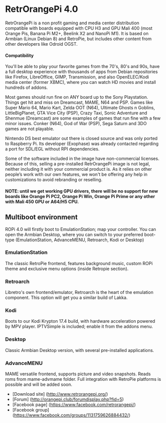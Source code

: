 # RetrOrangePi 4.0 

RetrOrangePi is a non profit gaming and media center distribution compatible with boards equipped with CPU H3 and GPU Mali 400 (most Orange Pis, Banana Pi M2+, Beelink X2 and NanoPi M1). It is based on Armbian (Linux Debian 8) and RetroPie, but includes other content from other developers like Odroid OGST. 

#### Compatibility

You'll be able to play your favorite games from the 70's, 80's and 90s, have a full desktop experience with thousands of apps from Debian repositories like Firefox, LibreOffice, GIMP, Transmission, and also OpenELEC/Kodi media center (former XBMC), where you can watch HD movies and install hundreds of addons.

Most games should run fine on ANY board up to the Sony Playstation. Things get hit and miss on Dreamcast, MAME, N64 and PSP. Games like Super Mario 64, Mario Kart, Zelda OOT (N64), Ultimate Ghosts n Goblins, LittleBigPlanet, GTA Vice City (PSP), Crazy Taxi, Sonic Adventure and Shenmue (Dreamcast) are some examples of games that run fine with a few minor issues. Conker (N64), God of War (PSP), Sega Saturn and 3DO games are not playable.

Nintendo DS best emulator out there is closed source and was only ported to Raspberry Pi. Its developer (Exophase) was already contacted regarding a port for SDL/EGL without RPI dependencies.

Some of the software included in the image have non-commercial licenses. Because of this, selling a pre-installed RetrOrangePi image is not legal, neither including it with your commercial product is. As it relies on other people’s work with our own features, we won't be offering any help in customizations to avoid rebranding or reselling.

#### NOTE: until we get working GPU drivers, there will be no support for new boards like Orange Pi PC2, Orange Pi Win, Orange Pi Prime or any other with Mali 450 GPU or A64/H5 CPU.


## Multiboot environment

ROPi 4.0 will firstly boot to EmulationStation; map your controller. You can open the Armbian Desktop, where you can switch to your preferred boot-type (EmulationStation, AdvanceMENU, Retroarch, Kodi or Desktop)

### EmulationStation

The classic RetroPie frontend, features background music, custom ROPi theme and exclusive menu options (inside Retropie section).

### Retroarch

Libretro's own frontend/emulator, Retroarch is the heart of the emulation component. This option will get you a similar build of Lakka.

### Kodi

Boots to our Kodi Krypton 17.4 build, with hardware acceleration powered by MPV player. IPTVSimple is included; enable it from the addons menu.

### Desktop

Classic Armbian Desktop version, with several pre-installed applications.

### AdvanceMENU

MAME versatile frontend, supports picture and video snapshots. Reads roms from mame-advmame folder. Full integration with RetroPie platforms is possible and will be added soon.

* [Download site] (http://www.retrorangepi.org/)
* [Forum] (http://orangepi.club/forumdisplay.php?fid=5)
* [Facebook page] (https://www.facebook.com/retrorangepi/)
* [Facebook group] (https://www.facebook.com/groups/1131759626884432/)



